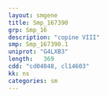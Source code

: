 ```yaml
---
layout: smgene
title: Smp_167390
grp: Smp_16
description: "copine VIII"
smp: Smp_167390.1
uniprot: "G4LXB3"
length:   369
cdd: "cd04048, cl14603"
kk: ns
categories: sm
---
```

